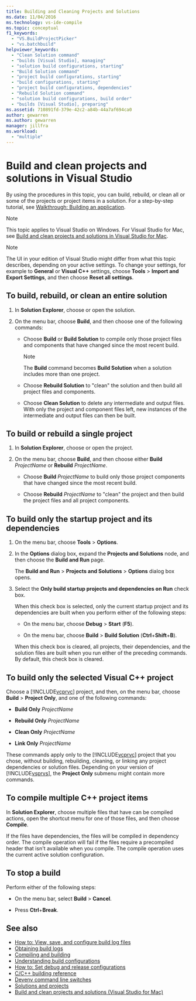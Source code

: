 ```yaml
---
title: Building and Cleaning Projects and Solutions
ms.date: 11/04/2016
ms.technology: vs-ide-compile
ms.topic: conceptual
f1_keywords:
  - "VS.BuildProjectPicker"
  - "vs.batchbuild"
helpviewer_keywords:
  - "Clean Solution command"
  - "builds [Visual Studio], managing"
  - "solution build configurations, starting"
  - "Build Solution command"
  - "project build configurations, starting"
  - "build configurations, starting"
  - "project build configurations, dependencies"
  - "Rebuild Solution command"
  - "solution build configurations, build order"
  - "builds [Visual Studio], preparing"
ms.assetid: 710891fd-379e-42c2-a84b-44a7af694ca0
author: gewarren
ms.author: gewarren
manager: jillfra
ms.workload:
  - "multiple"
---
```

# Build and clean projects and solutions in Visual Studio

By using the procedures in this topic, you can build, rebuild, or clean all or some of the projects or project items in a solution. For a step-by-step tutorial, see [Walkthrough: Building an application](../ide/walkthrough-building-an-application.md).

> [!NOTE]
> This topic applies to Visual Studio on Windows. For Visual Studio for Mac, see [Build and clean projects and solutions in Visual Studio for Mac](/visualstudio/mac/building-and-cleaning-projects-and-solutions).

> [!NOTE]
> The UI in your edition of Visual Studio might differ from what this topic describes, depending on your active settings. To change your settings, for example to **General** or **Visual C++** settings, choose **Tools** > **Import and Export Settings**, and then choose **Reset all settings**.

## To build, rebuild, or clean an entire solution

1. In **Solution Explorer**, choose or open the solution.

2. On the menu bar, choose **Build**, and then choose one of the following commands:

    -   Choose **Build** or **Build Solution** to compile only those project files and components that have changed since the most recent build.

        > [!NOTE]
        > The **Build** command becomes **Build Solution** when a solution includes more than one project.

    -   Choose **Rebuild Solution** to "clean" the solution and then build all project files and components.

    -   Choose **Clean Solution** to delete any intermediate and output files. With only the project and component files left, new instances of the intermediate and output files can then be built.

## To build or rebuild a single project

1. In **Solution Explorer**, choose or open the project.

2. On the menu bar, choose **Build**, and then choose either **Build** *ProjectName* or **Rebuild** *ProjectName*.

    -   Choose **Build** *ProjectName* to build only those project components that have changed since the most recent build.

    -   Choose **Rebuild** *ProjectName* to "clean" the project and then build the project files and all project components.

## To build only the startup project and its dependencies

1. On the menu bar, choose **Tools** > **Options**.

2. In the **Options** dialog box, expand the **Projects and Solutions** node, and then choose the **Build and Run** page.

     The **Build and Run** > **Projects and Solutions** > **Options** dialog box opens.

3. Select the  **Only build startup projects and dependencies on Run** check box.

     When this check box is selected, only the current startup project and its dependencies are built when you perform either of the following steps:

    -   On the menu bar, choose **Debug** > **Start** (**F5**).

    -   On the menu bar, choose **Build** > **Build Solution** (**Ctrl**+**Shift**+**B**).

    When this check box is cleared, all projects, their dependencies, and the solution files are built when you run either of the preceding commands. By default, this check box is cleared.

## To build only the selected Visual C++ project

Choose a [!INCLUDE[vcprvc](../code-quality/includes/vcprvc_md.md)] project, and then, on the menu bar, choose **Build** > **Project Only**, and one of the following commands:

- **Build Only** *ProjectName*

- **Rebuild Only** *ProjectName*

- **Clean Only** *ProjectName*

- **Link Only** *ProjectName*

These commands apply only to the [!INCLUDE[vcprvc](../code-quality/includes/vcprvc_md.md)] project that you chose, without building, rebuilding, cleaning, or linking any project dependencies or solution files. Depending on your version of [!INCLUDE[vsprvs](../code-quality/includes/vsprvs_md.md)], the **Project Only** submenu might contain more commands.

## To compile multiple C++ project items

In **Solution Explorer**, choose multiple files that have can be compiled actions, open the shortcut menu for one of those files, and then choose **Compile**.

If the files have dependencies, the files will be compiled in dependency order. The compile operation will fail if the files require a precompiled header that isn't available when you compile. The compile operation uses the current active solution configuration.

## To stop a build

Perform either of the following steps:

- On the menu bar, select **Build** > **Cancel**.

- Press **Ctrl**+**Break**.

## See also

- [How to: View, save, and configure build log files](../ide/how-to-view-save-and-configure-build-log-files.md)
- [Obtaining build logs](../msbuild/obtaining-build-logs-with-msbuild.md)
- [Compiling and building](../ide/compiling-and-building-in-visual-studio.md)
- [Understanding build configurations](../ide/understanding-build-configurations.md)
- [How to: Set debug and release configurations](../debugger/how-to-set-debug-and-release-configurations.md)
- [C/C++ building reference](/cpp/build/reference/c-cpp-building-reference)
- [Devenv command line switches](../ide/reference/devenv-command-line-switches.md)
- [Solutions and projects](../ide/solutions-and-projects-in-visual-studio.md)
- [Build and clean projects and solutions (Visual Studio for Mac)](/visualstudio/mac/building-and-cleaning-projects-and-solutions)